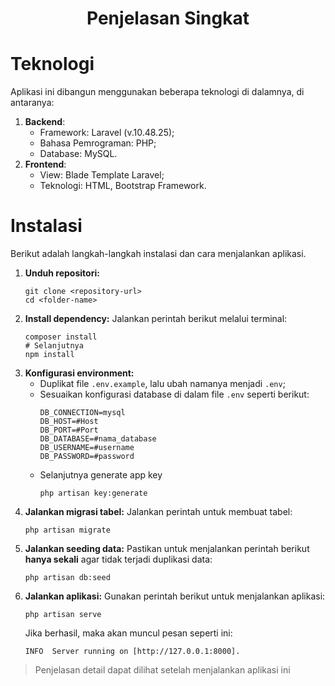 <h1 style="text-align:center">Penjelasan Singkat</h1>

# Teknologi
Aplikasi ini dibangun menggunakan beberapa teknologi di dalamnya, di antaranya:
1. **Backend**:
    - Framework: Laravel (v.10.48.25);
    - Bahasa Pemrograman: PHP;
    - Database: MySQL.
2. **Frontend**:
    - View: Blade Template Laravel;
    - Teknologi: HTML, Bootstrap Framework.

# Instalasi
Berikut adalah langkah-langkah instalasi dan cara menjalankan aplikasi.
1. **Unduh repositori:**
    ```shell
    git clone <repository-url>
    cd <folder-name>
    ```
2. **Install dependency:**
   Jalankan perintah berikut melalui terminal:
    ```shell
    composer install
    # Selanjutnya
    npm install
    ```
3. **Konfigurasi environment:**
    - Duplikat file `.env.example`, lalu ubah namanya menjadi `.env`;
    - Sesuaikan konfigurasi database di dalam file `.env` seperti berikut:
      ```shell
      DB_CONNECTION=mysql
      DB_HOST=#Host
      DB_PORT=#Port
      DB_DATABASE=#nama_database
      DB_USERNAME=#username
      DB_PASSWORD=#password
      ```
    - Selanjutnya generate app key
      ```shell
      php artisan key:generate
      ```
4. **Jalankan migrasi tabel:**
   Jalankan perintah untuk membuat tabel:
    ```shell
    php artisan migrate
    ```
5. **Jalankan seeding data:**
   Pastikan untuk menjalankan perintah berikut **hanya sekali** agar tidak terjadi duplikasi data:
    ```shell
    php artisan db:seed
    ```
6. **Jalankan aplikasi:**
   Gunakan perintah berikut untuk menjalankan aplikasi:
    ```shell
    php artisan serve
    ```
   Jika berhasil, maka akan muncul pesan seperti ini:
    ```
    INFO  Server running on [http://127.0.0.1:8000].
    ```

   
>Penjelasan detail dapat dilihat setelah menjalankan aplikasi ini

